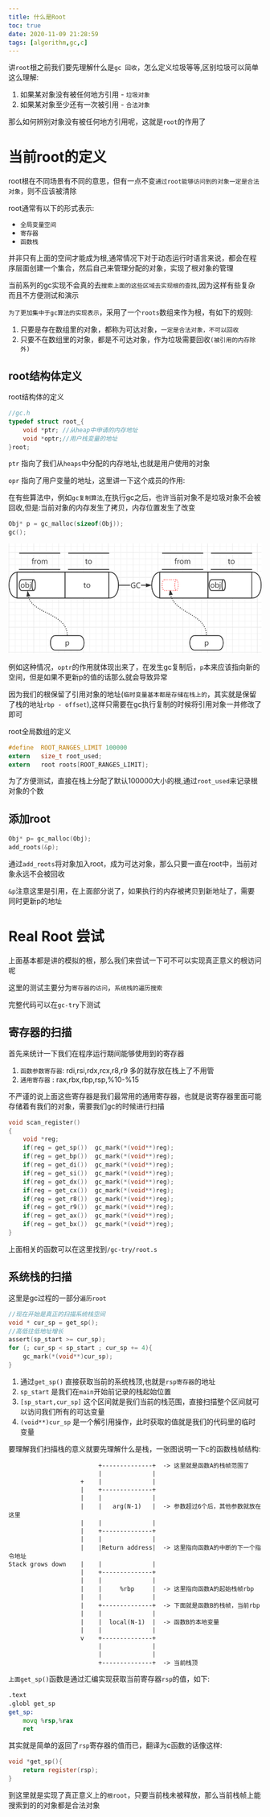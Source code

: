 ```yaml
---
title: 什么是Root
toc: true
date: 2020-11-09 21:28:59
tags: [algorithm,gc,c]
---
```


讲`root`根之前我们要先理解什么是`gc 回收`，怎么定义垃圾等等,区别垃圾可以简单这么理解:

1. 如果某对象没有被任何地方引用 - `垃圾对象`
2. 如果某对象至少还有一次被引用 - `合法对象`

那么如何辨别对象没有被任何地方引用呢，这就是`root`的作用了

# 当前root的定义

root根在不同场景有不同的意思，但有一点不变`通过root能够访问到的对象一定是合法对象`，则不应该被清除

root通常有以下的形式表示:
- `全局变量空间`
- `寄存器`
- `函数栈`

并非只有上面的空间才能成为根,通常情况下对于动态运行时语言来说，都会在程序层面创建一个集合，然后自己来管理分配的对象，实现了根对象的管理

当前系列的gc实现不会真的去`搜索上面的这些区域去实现根的查找`,因为这样有些复杂而且不方便测试和演示

`为了更加集中于gc算法的实现表示`，采用了一个`roots`数组来作为根，有如下的规则:
1. 只要是存在数组里的对象，都称为可达对象，`一定是合法对象，不可以回收`
2. 只要不在数组里的对象，都是不可达对象，作为垃圾需要回收`(被引用的内存除外)`



## root结构体定义
root结构体的定义
```c
//gc.h
typedef struct root_{
    void *ptr; //从heap中申请的内存地址
    void *optr;//用户栈变量的地址
}root;
```
`ptr` 指向了我们从`heaps`中分配的内存地址,也就是用户使用的对象

`opr` 指向了用户变量的地址，这里讲一下这个成员的作用:

在有些算法中，例如`gc复制算法`,在执行gc之后，也许当前对象不是垃圾对象不会被回收,但是:当前对象的内存发生了拷贝，内存位置发生了改变
```c
Obj* p = gc_malloc(sizeof(Obj));
gc();
```

![](/images/blog/gc-learning/SINPOOLLMX.png)

例如这种情况，`optr`的作用就体现出来了，在发生gc复制后，`p`本来应该指向新的空间，但是如果不更新p的值的话那么就会导致异常

因为我们的根保留了引用对象的地址(`临时变量基本都是存储在栈上的`，其实就是保留了栈的地址`rbp - offset`),这样只需要在gc执行复制的时候将引用对象一并修改了即可


root全局数组的定义
```c
#define  ROOT_RANGES_LIMIT 100000
extern   size_t root_used;
extern   root roots[ROOT_RANGES_LIMIT];
```
为了方便测试，直接在栈上分配了默认100000大小的根,通过`root_used`来记录根对象的个数

## 添加root
```c
Obj* p= gc_malloc(Obj);
add_roots(&p);
```
通过`add_roots`将对象加入root，成为可达对象，那么只要一直在root中，当前对象永远不会被回收

`&p`注意这里是引用，在上面部分说了，如果执行的内存被拷贝到新地址了，需要同时更新p的地址

# Real Root 尝试

上面基本都是讲的模拟的根，那么我们来尝试一下可不可以实现真正意义的根访问呢

这里的测试主要分为`寄存器的访问`，`系统栈的遍历搜索`

完整代码可以在`gc-try`下测试

## 寄存器的扫描
首先来统计一下我们在程序运行期间能够使用到的寄存器

1. `函数参数寄存器`: rdi,rsi,rdx,rcx,r8,r9 多的就存放在栈上了不用管
2. `通用寄存器`    : rax,rbx,rbp,rsp,%10-%15

不严谨的说上面这些寄存器是我们最常用的通用寄存器，也就是说寄存器里面可能存储着有我们的对象，需要我们gc的时候进行扫描
```c
void scan_register()
{
    void *reg;
    if(reg = get_sp())  gc_mark(*(void**)reg);
    if(reg = get_bp())  gc_mark(*(void**)reg);
    if(reg = get_di())  gc_mark(*(void**)reg);
    if(reg = get_si())  gc_mark(*(void**)reg);
    if(reg = get_dx())  gc_mark(*(void**)reg);
    if(reg = get_cx())  gc_mark(*(void**)reg);
    if(reg = get_r8())  gc_mark(*(void**)reg);
    if(reg = get_r9())  gc_mark(*(void**)reg);
    if(reg = get_ax())  gc_mark(*(void**)reg);
    if(reg = get_bx())  gc_mark(*(void**)reg);
}
```
上面相关的函数可以在这里找到`/gc-try/root.s`



## 系统栈的扫描
这里是gc过程的一部分`遍历root`
```c
//现在开始是真正的扫描系统栈空间
void * cur_sp = get_sp();
//高低往低地址增长
assert(sp_start >= cur_sp);
for (; cur_sp < sp_start ; cur_sp += 4){
    gc_mark(*(void**)cur_sp);
}
```

1. 通过`get_sp()` 直接获取当前的系统栈顶,也就是`rsp寄存器`的地址
2. `sp_start` 是我们在`main`开始前记录的栈起始位置
3. `[sp_start,cur_sp]` 这个区间就是我们当前的栈范围，直接扫描整个区间就可以访问我们所有的可达变量
4. `(void**)cur_sp` 是一个解引用操作，此时获取的值就是我们的代码里的临时变量

要理解我们扫描栈的意义就要先理解什么是栈，一张图说明一下c的函数栈帧结构:

```
                         +--------------+  -> 这里就是函数A的栈帧范围了
                         |              |  
                    +    |              |
                    |    +--------------+
                    |    |              |
                    |    |   arg(N-1)   |  -> 参数超过6个后，其他参数就放在这里
                    |    |              |
                    |    +--------------+
                    |    |              |
                    |    |Return address|  -> 这里指向函数A的中断的下一个指令地址
Stack grows down    |    |              |
                    |    +--------------+
                    |    |              |
                    |    |     %rbp     |  -> 这里指向函数A的起始栈帧rbp
                    |    |              |
                    |    +--------------+  -> 下面就是函数B的栈帧，当前rbp
                    |    |              |
                    |    |  local(N-1)  |  -> 函数B的本地变量
                    |    |              |
                    v    +--------------+  
                         |              |
                         |              |
                         +--------------+  -> 当前栈顶
```

`上面get_sp()`函数是通过汇编实现获取当前寄存器`rsp`的值，如下:
```asm
.text
.globl get_sp
get_sp:
    movq %rsp,%rax
    ret
```
其实就是简单的返回了`rsp`寄存器的值而已，翻译为c函数的话像这样:
```c
void *get_sp(){
    return register(rsp);
}
```

到这里就是实现了真正意义上的`根root`，只要当前栈未被释放，那么当前栈帧上能搜索到的的对象都是合法对象
